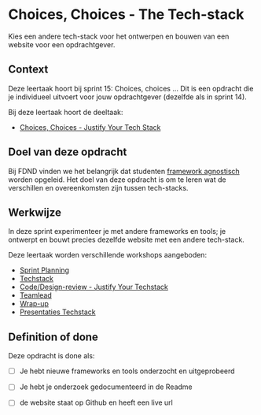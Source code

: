 
# Choices, Choices - The Tech-stack

Kies een andere tech-stack voor het ontwerpen en bouwen van een website voor een opdrachtgever.

## Context

Deze leertaak hoort bij sprint 15: Choices, choices ... Dit is een opdracht die je individueel uitvoert voor jouw opdrachtgever (dezelfde als in sprint 14).

Bij deze leertaak hoort de deeltaak:

- [Choices, Choices - Justify Your Tech Stack](https://github.com/fdnd-task/choices-choices-justify-your-tech-stack)

## Doel van deze opdracht

Bij FDND vinden we het belangrijk dat studenten [framework agnostisch](https://dev.to/stefannieuwenhuis/3-reasons-why-i-went-framework-agnostic-and-why-you-should-do-that-too-2o37) worden opgeleid. Het doel van deze opdracht is om te leren wat de verschillen en overeenkomsten zijn tussen tech-stacks.

## Werkwijze

In deze sprint experimenteer je met andere frameworks en tools; je ontwerpt en bouwt precies dezelfde website met een andere tech-stack.

Deze leertaak worden verschillende workshops aangeboden:

- [Sprint Planning](sprint-planning.md)
- [Techstack](techstack.md)
- [Code/Design-review - Justify Your Techstack](code-design-review-week-1.md)
- [Teamlead](teamlead.md)
- [Wrap-up](wrap-up.md)
- [Presentaties Techstack](presentaties-techstack.md)

## Definition of done

Deze opdracht is done als:

 - [ ] Je hebt nieuwe frameworks en tools onderzocht en uitgeprobeerd
 - [ ] Je hebt je onderzoek gedocumenteerd in de Readme
 - [ ] de website staat op Github en heeft een live url
 
